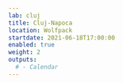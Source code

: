 ```yaml
---
lab: cluj
title: Cluj-Napoca
location: Wolfpack
startdate: 2021-06-18T17:00:00
enabled: true
weight: 2
outputs:
  # - Calendar
---
```

